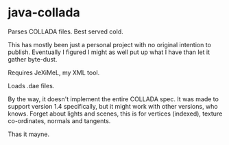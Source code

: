 # java-collada
Parses COLLADA files. Best served cold.

This has mostly been just a personal project with no original intention to publish. Eventually I figured I might as well put up what I have than let it gather byte-dust.

Requires JeXiMeL, my XML tool.

Loads .dae files.

By the way, it doesn't implement the entire COLLADA spec. It was made to support version 1.4 specifically, but it might work with other versions, who knows. Forget about lights and scenes, this is for vertices (indexed), texture co-ordinates, normals and tangents.

Thas it mayne.
